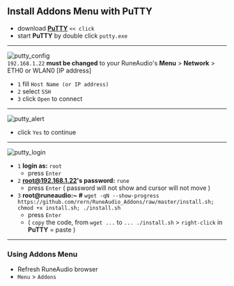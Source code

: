 Install Addons Menu with PuTTY
---

- download [**PuTTY**](https://the.earth.li/~sgtatham/putty/latest/w32/putty.exe) `<< click`
- start **PuTTY** by double click `putty.exe`
---
![putty_config](https://github.com/rern/RuneAudio/blob/master/Addons_install/putty_config.png)  
`192.168.1.22` **must be changed** to your RuneAudio's **Menu** > **Network** > ETH0 or WLAN0 [IP address]
- `1` fill `Host Name (or IP address)`
- `2` select `SSH`
- `3` click `Open` to connect
---
![putty_alert](https://github.com/rern/RuneAudio/blob/master/Addons_install/putty_alert.png)
- click `Yes` to continue
---
![putty_login](https://github.com/rern/RuneAudio/blob/master/Addons_install/addonsinstall.gif)  
- `1` **login as:** `root` 
    - press `Enter`
- `2` **root@192.168.1.22's password:** `rune`
    - press `Enter` ( password will not show and cursor will not move )
- `3` **root@runeaudio:~ #** `wget -qN --show-progress https://github.com/rern/RuneAudio_Addons/raw/master/install.sh; chmod +x install.sh; ./install.sh`
    - press `Enter`
	- ( `copy` the code, from `wget ...` to `... ./install.sh` > `right-click` in **PuTTY** = paste )

<hr>

### Using Addons Menu  
- Refresh RuneAudio browser
- `Menu` > `Addons`
